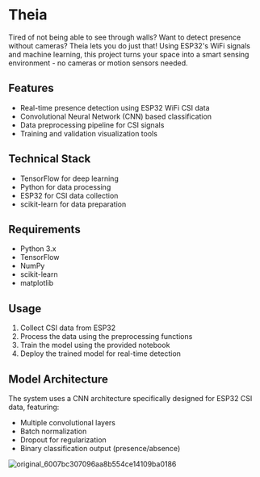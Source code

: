 # Theia

Tired of not being able to see through walls? Want to detect presence without cameras? Theia lets you do just that! Using ESP32's WiFi signals and machine learning, this project turns your space into a smart sensing environment - no cameras or motion sensors needed.

## Features

- Real-time presence detection using ESP32 WiFi CSI data
- Convolutional Neural Network (CNN) based classification
- Data preprocessing pipeline for CSI signals
- Training and validation visualization tools

## Technical Stack

- TensorFlow for deep learning
- Python for data processing
- ESP32 for CSI data collection
- scikit-learn for data preparation

## Requirements

- Python 3.x
- TensorFlow
- NumPy
- scikit-learn
- matplotlib

## Usage

1. Collect CSI data from ESP32
2. Process the data using the preprocessing functions
3. Train the model using the provided notebook
4. Deploy the trained model for real-time detection

## Model Architecture

The system uses a CNN architecture specifically designed for ESP32 CSI data, featuring:

- Multiple convolutional layers
- Batch normalization
- Dropout for regularization
- Binary classification output (presence/absence)

![original_6007bc307096aa8b554ce14109ba0186](https://github.com/user-attachments/assets/e3d5a99d-bc25-4bbf-b4a4-d05a70703d79)